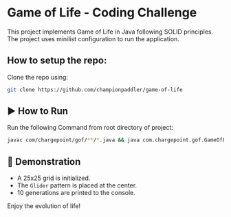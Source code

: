 # Game of Life - Coding Challenge

This project implements Game of Life in Java following SOLID principles. The project uses minilist configuration to run the application.

## How to setup the repo:

Clone the repo using:

```bash
git clone https://github.com/championpaddler/game-of-life
```

## ▶️ How to Run

Run the following Command from root directory of project:

```bash
javac com/chargepoint/gof/**/*.java && java com.chargepoint.gof.GameOfLife
```

## 🧪 Demonstration

- A 25x25 grid is initialized.
- The `Glider` pattern is placed at the center.
- 10 generations are printed to the console.

Enjoy the evolution of life!
